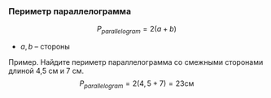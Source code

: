 ### Периметр параллелограмма
$$P_{parallelogram}=2(a+b)$$
- $a, b$ – стороны

Пример. Найдите периметр параллелограмма со смежными сторонами длиной 4,5 см и 7 см.
$$P_{parallelogram} = 2(4,5 + 7) = 23\text{см}$$